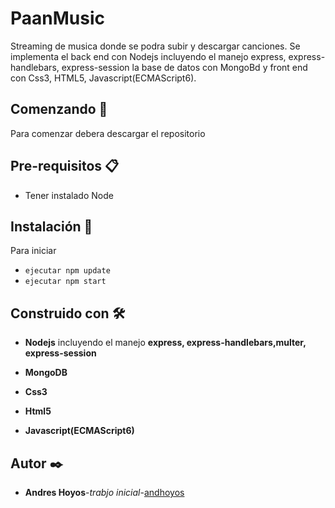 # PaanMusic

Streaming de musica donde se podra subir y descargar canciones.
Se implementa el back end con Nodejs incluyendo el manejo express, express-handlebars, express-session
la base de datos con MongoBd y front end con Css3, HTML5, Javascript(ECMAScript6).

## Comenzando 🚀

Para comenzar debera descargar el repositorio

## Pre-requisitos 📋

- Tener instalado Node

## Instalación 🔧

Para iniciar

- `ejecutar npm update`
- `ejecutar npm start`

## Construido con 🛠️

- **Nodejs** incluyendo el manejo **express, express-handlebars,multer, express-session**

- **MongoDB**

- **Css3**
- **Html5**
- **Javascript(ECMAScript6)**

## Autor ✒️

- **Andres Hoyos**-_trabjo inicial_-[andhoyos](https://github.com/andhoyos)
